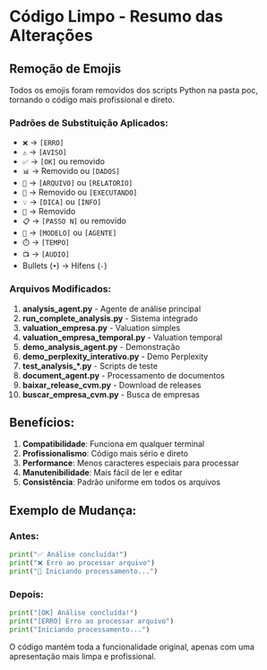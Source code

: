 # Código Limpo - Resumo das Alterações

## Remoção de Emojis

Todos os emojis foram removidos dos scripts Python na pasta poc, tornando o código mais profissional e direto.

### Padrões de Substituição Aplicados:

- `❌` → `[ERRO]`
- `⚠️` → `[AVISO]`
- `✅` → `[OK]` ou removido
- `📊` → Removido ou `[DADOS]`
- `📄` → `[ARQUIVO]` ou `[RELATORIO]`
- `🚀` → Removido ou `[EXECUTANDO]`
- `💡` → `[DICA]` ou `[INFO]`
- `🎯` → Removido
- `📋` → `[PASSO N]` ou removido
- `🤖` → `[MODELO]` ou `[AGENTE]`
- `⏱️` → `[TEMPO]`
- `📺` → `[AUDIO]`
- Bullets (`•`) → Hífens (`-`)

### Arquivos Modificados:

1. **analysis_agent.py** - Agente de análise principal
2. **run_complete_analysis.py** - Sistema integrado
3. **valuation_empresa.py** - Valuation simples
4. **valuation_empresa_temporal.py** - Valuation temporal
5. **demo_analysis_agent.py** - Demonstração
6. **demo_perplexity_interativo.py** - Demo Perplexity
7. **test_analysis_*.py** - Scripts de teste
8. **document_agent.py** - Processamento de documentos
9. **baixar_release_cvm.py** - Download de releases
10. **buscar_empresa_cvm.py** - Busca de empresas

## Benefícios:

1. **Compatibilidade**: Funciona em qualquer terminal
2. **Profissionalismo**: Código mais sério e direto
3. **Performance**: Menos caracteres especiais para processar
4. **Manutenibilidade**: Mais fácil de ler e editar
5. **Consistência**: Padrão uniforme em todos os arquivos

## Exemplo de Mudança:

### Antes:
```python
print("✅ Análise concluída!")
print("❌ Erro ao processar arquivo")
print("🚀 Iniciando processamento...")
```

### Depois:
```python
print("[OK] Análise concluída!")
print("[ERRO] Erro ao processar arquivo")
print("Iniciando processamento...")
```

O código mantém toda a funcionalidade original, apenas com uma apresentação mais limpa e profissional.